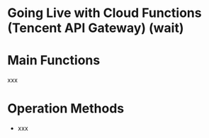# Going Live with Cloud Functions (Tencent API Gateway) (wait)

# Main Functions
xxx

# Operation Methods
+ xxx